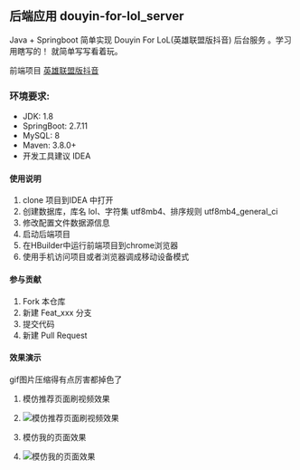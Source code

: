 ## 后端应用 douyin-for-lol_server
 Java + Springboot 简单实现 Douyin For LoL(英雄联盟版抖音) 后台服务 。学习用瞎写的！
就简单写写看着玩。
 
前端项目 [英雄联盟版抖音](https://github.com/HuangZhongYao/douyin-for-LoL)

### 环境要求:
+ JDK: 1.8
+ SpringBoot: 2.7.11
+ MySQL: 8
+ Maven: 3.8.0+
+ 开发工具建议 IDEA

#### 使用说明

1.  clone 项目到IDEA 中打开
2.  创建数据库，库名 lol、字符集 utf8mb4、排序规则 utf8mb4_general_ci
3.  修改配置文件数据源信息
4.  启动后端项目
5.  在HBuilder中运行前端项目到chrome浏览器
6.  使用手机访问项目或者浏览器调成移动设备模式

#### 参与贡献

1.  Fork 本仓库
2.  新建 Feat_xxx 分支
3.  提交代码
4.  新建 Pull Request

#### 效果演示
gif图片压缩得有点厉害都掉色了

1. 模仿推荐页面刷视频效果 
2. ![模仿推荐页面刷视频效果](doc/static/主页.gif)

3. 模仿我的页面效果 
4. ![模仿我的页面效果](doc/static/我的.gif)
